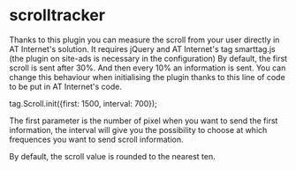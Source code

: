 # scrolltracker

Thanks to this plugin you can measure the scroll from your user directly in AT Internet's solution. 
It requires jQuery and AT Internet's tag smarttag.js (the plugin on site-ads is necessary in the configuration)
By default, the first scroll is sent after 30%. And then every 10% an information is sent. You can change this behaviour when initialising the plugin thanks to this line of code to be put in AT Internet's code.  

tag.Scroll.init({first: 1500, interval: 700});

The first parameter is the number of pixel when you want to send the first information, the interval will give you the possibility to choose at which frequences you want to send scroll information. 

By default, the scroll value is rounded to the nearest ten. 
